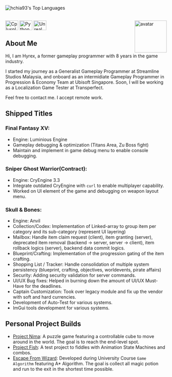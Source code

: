 ![hchia93's Top Languages](https://github-readme-stats.vercel.app/api/top-langs/?username=hchia93&theme=tokyonight&show_icons=true&hide_border=false&layout=compact)

<div style="display: inline_block"><br>
  <img align="center" alt="Cplusplus" height="30" width="40" src="https://cdn.jsdelivr.net/gh/devicons/devicon/icons/cplusplus/cplusplus-original.svg" width="40" height="40"/>
  <img align="center" alt="Python" height="30" width="40" src="https://cdn.jsdelivr.net/gh/devicons/devicon@latest/icons/python/python-original.svg" width="40" height="40"/>
  <img align="center" alt="Unreal" height="30" width="40" src="https://cdn.jsdelivr.net/gh/devicons/devicon@latest/icons/unrealengine/unrealengine-original.svg" width="40" height="40"/>
  <img align="right" alt="avatar" width="100em" src="https://avatars.githubusercontent.com/u/10288953">
</div>

## About Me

Hi, I am Hyrex, a former gameplay programmer with 8 years in the game industry. 

I started my journey as a Generalist Gameplay Programmer at Streamline Studios Malaysia, and onboard as an intermidiate Gameplay Programmer in Progression & Economy Team at Ubisoft Singapore. 
Soon, I will be working as a Localization Game Tester at Transperfect. 

Feel free to contact me. I accept remote work.

## Shipped Titles

### Final Fantasy XV: 
- Engine: Luminious Engine
- Gameplay debugging & optimization (Titans Area, Zu Boss fight)
- Maintain and implement in game debug menu to enable console debugging.

### Sniper Ghost Warrior(Contract):
- Engine: CryEngine 3.3
- Integrate outdated CryEngine with `curl` to enable multiplayer capability.
- Worked on UI element of the game and debugging on weapon layout menu.

### Skull & Bones: 
- Engine: Anvil
- Collection/Codex: Implementation of Linked-array to group item per category and its sub-category (represent UI layering)
- Mailbox: Handle item claim request (client), item granting (server), deprecated item removal (backend -> server, server -> client), item rollback logics (server), backend data commit logics.
- Blueprint/Crafting: Implementation of the progression gating of the item crafting.
- Shopping List / Tracker: Handle consolidation of multiple system persistency (blueprint, crafting, objectives, worldevents, pirate affairs)
- Security: Adding security validation for server commands.
- UI/UX Bug fixes: Helped in burning down the amount of UI/UX Must-Have for the deadlines.
- Captain Customization: Took over legacy module and fix up the vendor with soft and hard currencies.
- Development of Auto-Test for various systems.
- ImGui tools development for various systems.

## Personal Project Builds
- [Project Nima](https://drive.google.com/file/d/1aHa33I2-znXrFd1QMnyLHrO3xCOqvIcn/view?usp=drive_link): A puzzle game featuring a controllable cube to move around in the world. The goal is to reach the end-level spot.
- [Project Fish](https://drive.google.com/file/d/17hUXWRPUCUvkPjyif2EEIAQLEkhOZqwK/view?usp=drive_link): A test project to fiddles with Animation State Machines and combos. 
- [Escape From Wizard](https://github.com/hchia93/escape-from-wizard): Developed during University Course `Game Algorithm` featuring A* Algorithm. The goal is collect all magic potion and run to the exit in the shortest time possible. 
